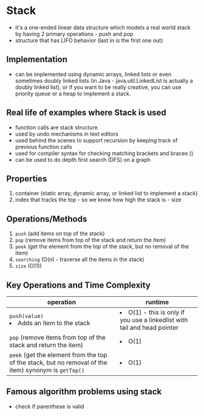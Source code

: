 # Stack
- it's a one-ended linear data structure which models a real world stack by having 2 primary operations - push and pop
- structure that has LIFO behavior (last in is the first one out)

## Implementation
- can be implemented using dynamic arrays, linked lists or even sometimes doubly linked lists (in Java - java.util.LinkedList is actually a doubly linked list), or if you want to be really creative, you can use priority queue or a heap to implement a stack. 

## Real life of examples where Stack is used
- function calls are stack structure
- used by undo mechanisms in text editors
- used behind the scenes to support recursion by keeping track of previous function calls
- used for compiler syntax for checking matching brackets and braces ()
- can be used to do depth first search (DFS) on a graph

## Properties
1. container (static array, dynamic array, or linked list to implement a stack)
2. index that tracks the top - so we know how high the stack is - size

## Operations/Methods
1. `push` (add items on top of the stack)
2. `pop` (remove items from top of the stack and return the item)
3. `peek` (get the element from the top of the stack, but no removal of the item)
4. `searching` (O(n) - traverse all the items in the stack)
5. `size` (O(1))

## Key Operations and Time Complexity

| operation | runtime |
| --------- | ------- |
| `push(value)` <li>Adds an item to the stack</li> | <li>O(1) - this is only if you use a linkedlist with tail and head pointer</li> |
|  `pop` (remove items from top of the stack and return the item) | <li> O(1)</li> |
| `peek` (get the element from the top of the stack, but no removal of the item) synonym is `getTop()` | <li>O(1)</li> | 

## Famous algorithm problems using stack

- check if parenthese is valid

